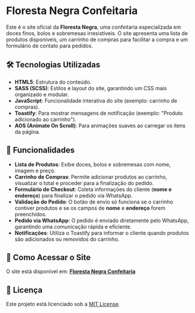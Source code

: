 # Floresta Negra Confeitaria

Este é o site oficial da **Floresta Negra**, uma confeitaria especializada em doces finos, bolos e sobremesas irresistíveis. O site apresenta uma lista de produtos disponíveis, um carrinho de compras para facilitar a compra e um formulário de contato para pedidos.

## 🛠️ Tecnologias Utilizadas

- **HTML5**: Estrutura do conteúdo.
- **SASS (SCSS)**: Estilos e layout do site, garantindo um CSS mais organizado e modular.
- **JavaScript**: Funcionalidade interativa do site (exemplo: carrinho de compras).
- **Toastify**: Para mostrar mensagens de notificação (exemplo: "Produto adicionado ao carrinho").
- **AOS (Animate On Scroll)**: Para animações suaves ao carregar os itens da página.

## 📜 Funcionalidades

- **Lista de Produtos**: Exibe doces, bolos e sobremesas com nome, imagem e preço.
- **Carrinho de Compras**: Permite adicionar produtos ao carrinho, visualizar o total e proceder para a finalização do pedido.
- **Formulário de Checkout**: Coleta informações do cliente (**nome e endereço**) para finalizar o pedido via WhatsApp.
- **Validação do Pedido**: O botão de envio só funciona se o carrinho contiver produtos e se os campos de **nome** e **endereço** forem preenchidos.
- **Pedido via WhatsApp**: O pedido é enviado diretamente pelo WhatsApp, garantindo uma comunicação rápida e eficiente.
- **Notificações**: Utiliza o Toastify para informar o cliente quando produtos são adicionados ou removidos do carrinho.

## 🚀 Como Acessar o Site

O site está disponível em: **[Floresta Negra Confeitaria](https://floresta-negra.vercel.app/)**

## 📄 Licença

Este projeto está licenciado sob a [MIT License](LICENSE).

